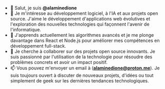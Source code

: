 - 👋 Salut, je suis **@alaminedione**
- 👀 Je m'intéresse au développement logiciel, à l'IA et aux projets open source. J'aime le développement d'applications web évolutives et l'exploration des nouvelles technologies qui façonnent l'avenir de l'informatique.
- 🌱 J'apprends actuellement les algorithmes avancés et je me plonge davantage dans React et Node.js pour améliorer mes compétences en développement full-stack.
- 💞️ Je cherche à collaborer sur des projets open source innovants. Je suis passionné par l'utilisation de la technologie pour résoudre des problèmes concrets et avoir un impact positif.
- 📫 Vous pouvez m'envoyer un email à (**alaminedione@proton.me**). Je suis toujours ouvert à discuter de nouveaux projets, d'idées ou tout simplement de geek sur les dernières tendances technologiques.
